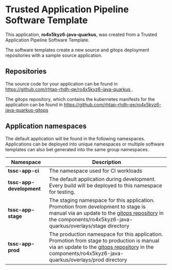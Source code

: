 # Trusted Application Pipeline Software Template

This application, **ro4x5kyz6-java-quarkus**, was created from a Trusted Application Pipeline Software Template.

The software templates create a new source and gitops deployment repositories with a sample source application. 

## Repositories

The source code for your application can be found in [https://github.com/rhtap-rhdh-qe/ro4x5kyz6-java-quarkus ](https://github.com/rhtap-rhdh-qe/ro4x5kyz6-java-quarkus ).
 
The gitops repository, which contains the kubernetes manifests for the application can be found in 
[https://github.com/rhtap-rhdh-qe/ro4x5kyz6-java-quarkus-gitops ](https://github.com/rhtap-rhdh-qe/ro4x5kyz6-java-quarkus-gitops ) 

## Application namespaces 

The default application will be found in the following namespaces. Applications can be deployed into unique namespaces or multiple software templates can also bet generated into the same group namespaces.  

|  Namespace   |  Description   |  
| -------- | -------- |
| **tssc-app-ci** | The namespace used for CI workloads |
| **tssc-app-development** | The default application during development. Every build will be deployed to this namespace for testing. |
| **tssc-app-stage** | The staging namespace for this application. Promotion from development to stage is manual via an update to the [gitops repository](https://github.com/rhtap-rhdh-qe/ro4x5kyz6-java-quarkus-gitops ) in the components/ro4x5kyz6-java-quarkus/overlays/stage directory |
| **tssc-app-prod** | The production namespace for this application. Promotion from stage to production is manual via an update to the [gitops repository](https://github.com/rhtap-rhdh-qe/ro4x5kyz6-java-quarkus-gitops ) in the components/ro4x5kyz6-java-quarkus/overlays/prod directory |